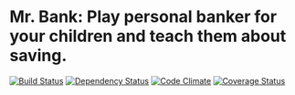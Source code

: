 # Mr. Bank: Play personal banker for your children and teach them about saving.

[![Build Status](https://travis-ci.org/kh2ouija/mrbank.png)](https://travis-ci.org/kh2ouija/mrbank)
[![Dependency Status](https://gemnasium.com/kh2ouija/mrbank.png)](https://gemnasium.com/kh2ouija/mrbank)
[![Code Climate](https://codeclimate.com/github/kh2ouija/mrbank.png)](https://codeclimate.com/github/kh2ouija/mrbank)
[![Coverage Status](https://coveralls.io/repos/kh2ouija/mrbank/badge.png)](https://coveralls.io/r/kh2ouija/mrbank)